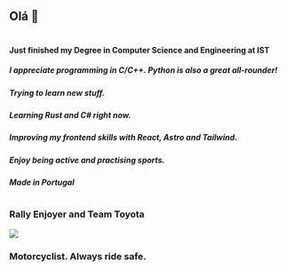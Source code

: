 ## Olá 👋
#
#### Just finished my Degree in Computer Science and Engineering at IST
##### I appreciate programming in C/C++. Python is also a great all-rounder!
##### Trying to learn new stuff.
##### Learning Rust and C# right now.
##### Improving my frontend skills with React, Astro and Tailwind.
##### Enjoy being active and practising sports.
##### Made in Portugal
#

### Rally Enjoyer and Team Toyota
![](https://media.giphy.com/media/dBQnOB1RBK2YKSNjN2/giphy-downsized-large.gif)
### Motorcyclist. Always ride safe.
